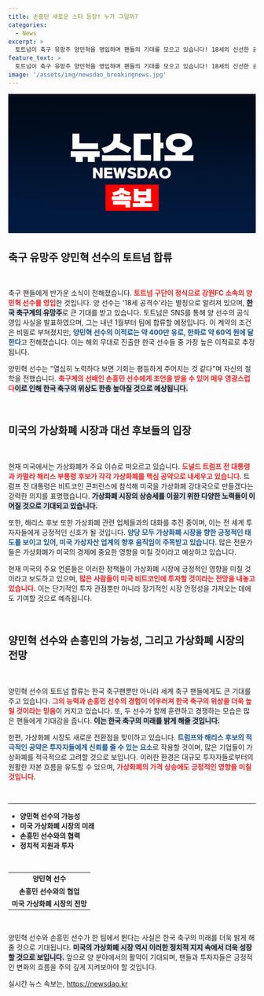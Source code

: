 ```yaml
---
title: 손흥민 새로운 스타 등장! 누가 그일까?
categories:
  - News
excerpt: >
  토트넘이 축구 유망주 양민혁을 영입하며 팬들의 기대를 모으고 있습니다! 18세의 신선한 공격수와 손흥민의 조합은 한국 축구의 미래를 밝힐까요? 지금 바로 확인해보세요!
feature_text: >
  토트넘이 축구 유망주 양민혁을 영입하며 팬들의 기대를 모으고 있습니다! 18세의 신선한 공격수와 손흥민의 조합은 한국 축구의 미래를 밝힐까요? 지금 바로 확인해보세요!
image: '/assets/img/newsdao_breakingnews.jpg'
---
```


<p><img src="/assets/img/newsdao_breakingnews.jpg" alt="ranknews 속보" /></p>

<h2 data-ke-size="size26">축구 유망주 양민혁 선수의 토트넘 합류</h2>

<p data-ke-size="size16">&nbsp;</p>

<p>축구 팬들에게 반가운 소식이 전해졌습니다. <b><span style="color: #ee2323;">토트넘 구단이 정식으로 강원FC 소속의 양민혁 선수를 영입</span></b>한 것입니다. 양 선수는 '18세 공격수'라는 별칭으로 알려져 있으며, <b><span style="background-color: #21538527;">한국 축구계의 유망주</span></b>로 큰 기대를 받고 있습니다. 토트넘은 SNS를 통해 양 선수의 공식 영입 사실을 발표하였으며, 그는 내년 1월부터 팀에 합류할 예정입니다. 이 계약의 조건은 비밀로 부쳐졌지만, <b><span style="color: #1a5490;">양민혁 선수의 이적료는 약 400만 유로, 한화로 약 60억 원에 달한다</span></b>고 전해졌습니다. 이는 해외 무대로 진출한 한국 선수들 중 가장 높은 이적료로 추정됩니다.</p>

<p>양민혁 선수는 "열심히 노력하다 보면 기회는 평등하게 주어지는 것 같다"며 자신의 철학을 전했습니다. <b><span style="color: #ee2323;">축구계의 선배인 손흥민 선수에게 조언을 받을 수 있어 매우 영광스럽다</span></b고 이야기하였습니다. 이는 많은 팬들에게 감동적인 순간이었습니다. 양민혁 선수와 손흥민 선수가 곧 한 팀에서 뛰는 모습을 볼 수 있다는 사실은 앞으로 한국 축구의 가능성을 더욱 밝게 해줍니다. <b><span style="background-color: #21538527;">이로 인해 한국 축구의 위상도 한층 높아질 것으로 예상됩니다.</span></b></p>

<p data-ke-size="size16">&nbsp;</p>

<h2 data-ke-size="size26">미국의 가상화폐 시장과 대선 후보들의 입장</h2>

<p data-ke-size="size16">&nbsp;</p>

<p>현재 미국에서는 가상화폐가 주요 이슈로 떠오르고 있습니다. <b><span style="color: #ee2323;">도널드 트럼프 전 대통령과 카멀라 해리스 부통령 후보가 각각 가상화폐를 핵심 공약으로 내세우고 있습니다</span></b>. 트럼프 전 대통령은 비트코인 콘퍼런스에 참석해 미국을 가상화폐 강대국으로 만들겠다는 강력한 의지를 표명했습니다. <b><span style="background-color: #21538527;">가상화폐 시장의 상승세를 이끌기 위한 다양한 노력들이 이어질 것으로 기대되고 있습니다.</span></b></p>

<p>또한, 해리스 후보 또한 가상화폐 관련 업체들과의 대화를 추진 중이며, 이는 전 세계 투자자들에게 긍정적인 신호가 될 것입니다. <b><span style="color: #1a5490;">양당 모두 가상화폐 시장을 향한 긍정적인 태도를 보이고 있어, 미국 가상자산 업계의 향후 움직임이 주목받고 있습니다.</span></b> 많은 전문가들은 가상화폐가 미국의 경제에 중요한 영향을 미칠 것이라고 예상하고 있습니다.</p>

<p>현재 미국의 주요 언론들은 이러한 정책들이 가상화폐 시장에 긍정적인 영향을 미칠 것이라고 보도하고 있으며, <b><span style="color: #ee2323;">많은 사람들이 미국 비트코인에 투자할 것이라는 전망을 내놓고 있습니다.</span></b> 이는 단기적인 투자 관점뿐만 아니라 장기적인 시장 안정성을 가져오는 데에도 기여할 것으로 예측됩니다.</p>

<p data-ke-size="size16">&nbsp;</p>

<h2 data-ke-size="size26">양민혁 선수와 손흥민의 가능성, 그리고 가상화폐 시장의 전망</h2>

<p data-ke-size="size16">&nbsp;</p>

<p>양민혁 선수의 토트넘 합류는 한국 축구팬뿐만 아니라 세계 축구 팬들에게도 큰 기대를 주고 있습니다. <b><span style="color: #ee2323;">그의 능력과 손흥민 선수의 경험이 어우러져 한국 축구의 위상을 더욱 높일 것이라는 믿음</span></b>이 커지고 있습니다. 또, 두 선수가 함께 훈련하고 경쟁하는 모습은 많은 팬들에게 기대감을 줍니다. <b><span style="background-color: #21538527;">이는 한국 축구의 미래를 밝게 해줄 것입니다.</span></b></p>

<p>한편, 가상화폐 시장도 새로운 전환점을 맞이하고 있습니다. <b><span style="color: #1a5490;">트럼프와 해리스 후보의 적극적인 공약은 투자자들에게 신뢰를 줄 수 있는 요소</span></b>로 작용할 것이며, 많은 기업들이 가상화폐를 적극적으로 고려할 것으로 보입니다. 이러한 환경은 대규모 투자자들로부터의 원활한 자본 흐름을 유도할 수 있으며, <b><span style="color: #ee2323;">가상화폐의 가격 상승에도 긍정적인 영향을 미칠 것입니다</span></b>.</p>

<p data-ke-size="size16">&nbsp;</p>

<hr>

<ul>
  <li><b>양민혁 선수의 가능성</b></li>
  <li><b>미국 가상화폐 시장의 미래</b></li>
  <li><b>손흥민 선수와의 협력</b></li>
  <li><b>정치적 지원과 투자</b></li>
</ul>

<p data-ke-size="size16">&nbsp;</p>

<table style="width: 100%;">
  <tr>
    <td style="text-align: center; height: 17px;"><b>양민혁 선수</b></td>
  </tr>
  <tr>
    <td style="text-align: center; height: 17px;"><b>손흥민 선수와의 협업</b></td>
  </tr>
  <tr>
    <td style="text-align: center; height: 17px;"><b>미국 가상화폐 시장의 전망</b></td>
  </tr>
</table>

<p data-ke-size="size16">&nbsp;</p>

<p>양민혁 선수와 손흥민 선수가 한 팀에서 뛴다는 사실은 한국 축구의 미래를 더욱 밝게 해줄 것으로 기대됩니다. <b><span style="background-color: #21538527;">미국의 가상화폐 시장 역시 이러한 정치적 지지 속에서 더욱 성장할 것으로 보입니다.</span></b> 앞으로 양 분야에서의 활약이 기대되며, 팬들과 투자자들은 긍정적인 변화의 흐름을 주의 깊게 지켜보아야 할 것입니다.</p>
실시간 뉴스 속보는, <a href="https://newsdao.kr" rel="dofollow">https://newsdao.kr</a>


